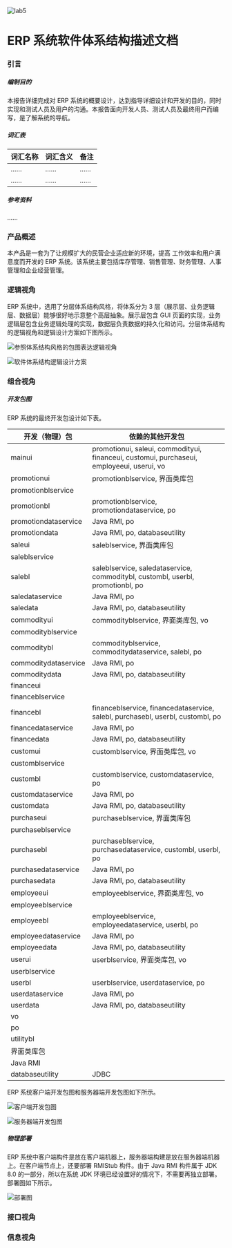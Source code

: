 

![lab5](lab5.assets/lab5.svg)

# ERP 系统软件体系结构描述文档

### 引言

##### 编制目的

本报告详细完成对 ERP 系统的概要设计，达到指导详细设计和开发的目的，同时实现和测试人员及用户的沟通。本报告面向开发人员、测试人员及最终用户而编写，是了解系统的导航。

##### 词汇表

| 词汇名称 | 词汇含义 | 备注   |
| -------- | -------- | ------ |
| ......   | ......   | ...... |
| ......   | ......   | ...... |

##### 参考资料

......

### 产品概述

本产品是一套为了让规模扩大的民营企业适应新的环境，提高 工作效率和用户满意度而开发的 ERP 系统。该系统主要包括库存管理、销售管理、财务管理、人事管理和企业经营管理。

### 逻辑视角

ERP 系统中，选用了分层体系结构风格，将体系分为 3 层（展示层、业务逻辑层、数据层）能够很好地示意整个高层抽象。展示层包含 GUI 页面的实现，业务逻辑层包含业务逻辑处理的实现，数据层负责数据的持久化和访问。分层体系结构的逻辑视角和逻辑设计方案如下图所示。

![参照体系结构风格的包图表达逻辑视角](lab5.assets/参照体系结构风格的包图表达逻辑视角.png)

![软件体系结构逻辑设计方案](lab5.assets/软件体系结构逻辑设计方案.png)

### 组合视角

##### 开发包图

ERP 系统的最终开发包设计如下表。

| 开发（物理）包       | 依赖的其他开发包                                             |
| -------------------- | ------------------------------------------------------------ |
| mainui               | promotionui, saleui, commodityui, financeui, customui, purchaseui, employeeui, userui, vo |
| promotionui          | promotionblservice, 界面类库包                               |
| promotionblservice   |                                                              |
| promotionbl          | promotionblservice, promotiondataservice, po                 |
| promotiondataservice | Java RMI, po                                                 |
| promotiondata        | Java RMI, po, databaseutility                                |
| saleui               | saleblservice, 界面类库包                                    |
| saleblservice        |                                                              |
| salebl               | saleblservice, saledataservice, commoditybl, custombl, userbl, promotionbl, po |
| saledataservice      | Java RMI, po                                                 |
| saledata             | Java RMI, po, databaseutility                                |
| commodityui          | commodityblservice, 界面类库包, vo                           |
| commodityblservice   |                                                              |
| commoditybl          | commodityblservice, commoditydataservice, salebl, po         |
| commoditydataservice | Java RMI, po                                                 |
| commoditydata        | Java RMI, po, databaseutility                                |
| financeui            |                                                              |
| financeblservice     |                                                              |
| financebl            | financeblservice, financedataservice, salebl, purchasebl, userbl, custombl, po |
| financedataservice   | Java RMI, po                                                 |
| financedata          | Java RMI, po, databaseutility                                |
| customui             | customblservice, 界面类库包, vo                              |
| customblservice      |                                                              |
| custombl             | customblservice, customdataservice, po                       |
| customdataservice    | Java RMI, po                                                 |
| customdata           | Java RMI, po, databaseutility                                |
| purchaseui           | purchaseblservice, 界面类库包                                |
| purchaseblservice    |                                                              |
| purchasebl           | purchaseblservice, purchasedataservice, custombl, userbl, po |
| purchasedataservice  | Java RMI, po                                                 |
| purchasedata         | Java RMI, po, databaseutility                                |
| employeeui           | employeeblservice, 界面类库包, vo                            |
| employeeblservice    |                                                              |
| employeebl           | employeeblservice, employeedataservice, userbl, po           |
| employeedataservice  | Java RMI, po                                                 |
| employeedata         | Java RMI, po, databaseutility                                |
| userui               | userblservice, 界面类库包, vo                                |
| userblservice        |                                                              |
| userbl               | userblservice, userdataservice, po                           |
| userdataservice      | Java RMI, po                                                 |
| userdata             | Java RMI, po, databaseutility                                |
| vo                   |                                                              |
| po                   |                                                              |
| utilitybl            |                                                              |
| 界面类库包           |                                                              |
| Java RMI             |                                                              |
| databaseutility      | JDBC                                                         |

ERP 系统客户端开发包图和服务器端开发包图如下所示。

![客户端开发包图](lab5.assets/客户端开发包图.png)

![服务器端开发包图](lab5.assets/服务器端开发包图.png)

##### 物理部署

ERP 系统中客户端构件是放在客户端机器上，服务器端构建是放在服务器端机器上。在客户端节点上，还要部署 RMIStub 构件。由于 Java RMI 构件属于 JDK 8.0 的一部分，所以在系统 JDK 环境已经设置好的情况下，不需要再独立部署。部署图如下所示。

![部署图](lab5.assets/部署图.png)

### 接口视角

### 信息视角

